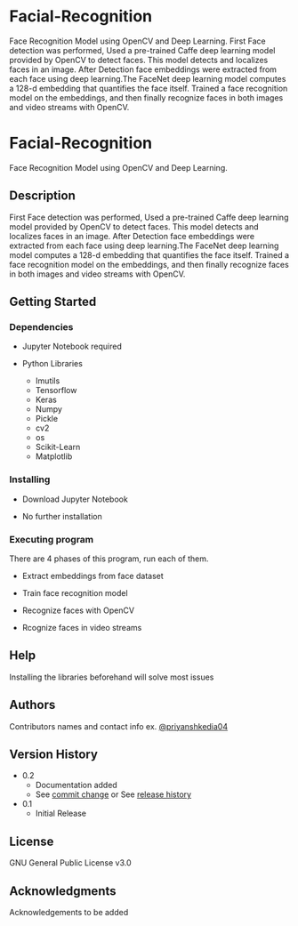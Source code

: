 # Facial-Recognition

Face Recognition Model using OpenCV and Deep Learning. 
First Face detection was performed, Used a pre-trained Caffe deep learning model provided by OpenCV to detect faces. This model detects and localizes faces in an image.
After Detection face embeddings were extracted from each face using deep learning.The FaceNet deep learning model computes a 128-d embedding that quantifies the face itself. 
Trained a face recognition model on the embeddings, and then finally recognize faces in both images and video streams with OpenCV. 
 

# Facial-Recognition

Face Recognition Model using OpenCV and Deep Learning. 

## Description

First Face detection was performed, Used a pre-trained Caffe deep learning model provided by OpenCV to detect faces. This model detects and localizes faces in an image.
After Detection face embeddings were extracted from each face using deep learning.The FaceNet deep learning model computes a 128-d embedding that quantifies the face itself. 
Trained a face recognition model on the embeddings, and then finally recognize faces in both images and video streams with OpenCV.

## Getting Started

### Dependencies

* Jupyter Notebook required

* Python Libraries

    - Imutils
    - Tensorflow
    - Keras
    - Numpy
    - Pickle
    - cv2
    - os
    - Scikit-Learn
    - Matplotlib

### Installing

* Download Jupyter Notebook

* No further installation


### Executing program

There are 4 phases of this program, run each of them.

* Extract embeddings from face dataset

* Train face recognition model

* Recognize faces with OpenCV

* Rcognize faces in video streams

## Help

Installing the libraries beforehand will solve most issues

## Authors

Contributors names and contact info 
ex. [@priyanshkedia04](https://github.com/priyanshkedia04)

## Version History

* 0.2
    * Documentation added
    * See [commit change]() or See [release history]()
* 0.1
    * Initial Release

## License

GNU General Public License v3.0

## Acknowledgments

Acknowledgements to be added


